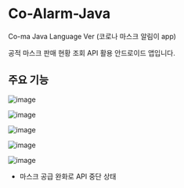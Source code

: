 # Co-Alarm-Java
Co-ma Java Language Ver (코로나 마스크 알림이 app)

공적 마스크 판매 현황 조회 API 활용 안드로이드 앱입니다.

     
## 주요 기능

![image](https://user-images.githubusercontent.com/59859965/175234673-985ad9a3-1534-44f0-91e7-4aea65f1f505.png)

![image](https://user-images.githubusercontent.com/59859965/175235038-7d54597d-0944-49cc-8162-82892944122c.png)

![image](https://user-images.githubusercontent.com/59859965/175235238-d70a0825-408d-4955-b51f-404c32630204.png)

![image](https://user-images.githubusercontent.com/59859965/175235318-dfd05708-fba2-45e0-bc14-df89ec3b5a99.png)

![image](https://user-images.githubusercontent.com/59859965/175235389-324bdf6a-f7d1-404b-b0de-3d2b77740388.png)

- 마스크 공급 완화로 API 중단 상태
